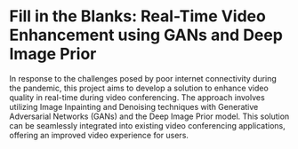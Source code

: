 # Fill in the Blanks: Real-Time Video Enhancement using GANs and Deep Image Prior

In response to the challenges posed by poor internet connectivity during the pandemic, this project aims to develop a solution to enhance video quality in real-time during video conferencing. The approach involves utilizing Image Inpainting and Denoising techniques with Generative Adversarial Networks (GANs) and the Deep Image Prior model. This solution can be seamlessly integrated into existing video conferencing applications, offering an improved video experience for users.
